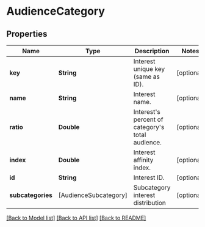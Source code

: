 # AudienceCategory

## Properties
Name | Type | Description | Notes
------------ | ------------- | ------------- | -------------
**key** | **String** | Interest unique key (same as ID). | [optional] 
**name** | **String** | Interest name. | [optional] 
**ratio** | **Double** | Interest&#39;s percent of category&#39;s total audience. | [optional] 
**index** | **Double** | Interest affinity index. | [optional] 
**id** | **String** | Interest ID. | [optional] 
**subcategories** | [AudienceSubcategory] | Subcategory interest distribution | [optional] 

[[Back to Model list]](../README.md#documentation-for-models) [[Back to API list]](../README.md#documentation-for-api-endpoints) [[Back to README]](../README.md)


